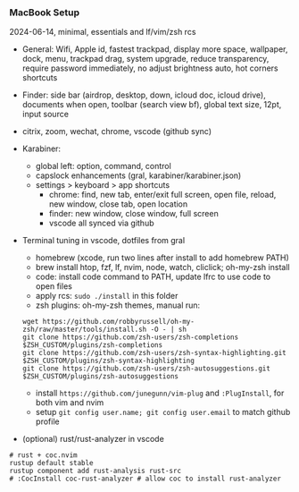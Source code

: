 ### MacBook Setup
2024-06-14, minimal, essentials and lf/vim/zsh rcs

- General: Wifi, Apple id, fastest trackpad, display more space, wallpaper, dock, menu, trackpad drag, system upgrade, reduce transparency, require password immediately, no adjust brightness auto, hot corners shortcuts
- Finder: side bar (airdrop, desktop, down, icloud doc, icloud drive), documents when open, toolbar (search view bf), global text size, 12pt, input source
- citrix, zoom, wechat, chrome, vscode (github sync)
- Karabiner:
    - global left: option, command, control
    - capslock enhancements (gral, karabiner/karabiner.json)
    - settings > keyboard > app shortcuts
        - chrome: find, new tab, enter/exit full screen, open file, reload, new window, close tab, open location
        - finder: new window, close window, full screen
        - vscode all synced via github

- Terminal tuning in vscode, dotfiles from gral
    - homebrew (xcode, run two lines after install to add homebrew PATH)
    - brew install htop, fzf, lf, nvim, node, watch, cliclick; oh-my-zsh install
    - code: install code command to PATH, update lfrc to use code to open files
    - apply rcs: `sudo ./install` in this folder
    - zsh plugins: oh-my-zsh themes, manual run:
    ```
    wget https://github.com/robbyrussell/oh-my-zsh/raw/master/tools/install.sh -O - | sh
    git clone https://github.com/zsh-users/zsh-completions $ZSH_CUSTOM/plugins/zsh-completions
    git clone https://github.com/zsh-users/zsh-syntax-highlighting.git $ZSH_CUSTOM/plugins/zsh-syntax-highlighting
    git clone https://github.com/zsh-users/zsh-autosuggestions.git $ZSH_CUSTOM/plugins/zsh-autosuggestions
    ```
    - install `https://github.com/junegunn/vim-plug` and `:PlugInstall`, for both vim and nvim
    - setup `git config user.name; git config user.email` to match github profile

- (optional) rust/rust-analyzer in vscode
```
# rust + coc.nvim
rustup default stable
rustup component add rust-analysis rust-src
# :CocInstall coc-rust-analyzer # allow coc to install rust-analyzer
```